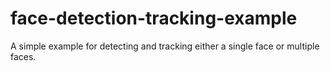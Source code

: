 # face-detection-tracking-example
A simple example for detecting and tracking either a single face or multiple faces.
